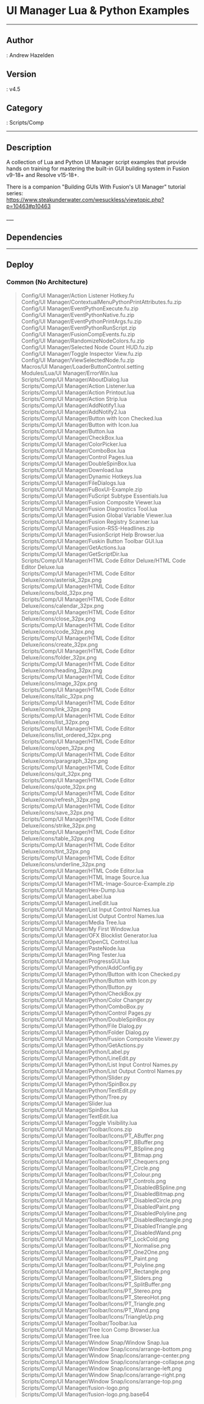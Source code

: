 # UI Manager Lua & Python Examples
___

## Author
 : Andrew Hazelden

## Version
 : v4.5

## Category
 : Scripts/Comp
___

## Description
<p>A collection of Lua and Python UI Manager script examples that provide hands on training for mastering the built-in GUI building system in Fusion v9-18+ and Resolve v15-18+.</p>

<p>There is a companion "Building GUIs With Fusion's UI Manager" tutorial series:<br>
<a href="https://www.steakunderwater.com/wesuckless/viewtopic.php?p=10463#p10463">https://www.steakunderwater.com/wesuckless/viewtopic.php?p=10463#p10463</a></p>___

## Dependencies


___

## Deploy

### Common (No Architecture)

> Config/UI Manager/Action Listener Hotkey.fu  
> Config/UI Manager/ContextualMenuPythonPrintAttributes.fu.zip  
> Config/UI Manager/EventPythonExecute.fu.zip  
> Config/UI Manager/EventPythonNative.fu.zip  
> Config/UI Manager/EventPythonPrintArgs.fu.zip  
> Config/UI Manager/EventPythonRunScript.zip  
> Config/UI Manager/FusionCompEvents.fu.zip  
> Config/UI Manager/RandomizeNodeColors.fu.zip  
> Config/UI Manager/Selected Node Count HUD.fu.zip  
> Config/UI Manager/Toggle Inspector View.fu.zip  
> Config/UI Manager/ViewSelectedNode.fu.zip  
> Macros/UI Manager/LoaderButtonControl.setting  
> Modules/Lua/UI Manager/ErrorWin.lua  
> Scripts/Comp/UI Manager/AboutDialog.lua  
> Scripts/Comp/UI Manager/Action Listener.lua  
> Scripts/Comp/UI Manager/Action Printout.lua  
> Scripts/Comp/UI Manager/Action Strip.lua  
> Scripts/Comp/UI Manager/AddNotify1.lua  
> Scripts/Comp/UI Manager/AddNotify2.lua  
> Scripts/Comp/UI Manager/Button with Icon Checked.lua  
> Scripts/Comp/UI Manager/Button with Icon.lua  
> Scripts/Comp/UI Manager/Button.lua  
> Scripts/Comp/UI Manager/CheckBox.lua  
> Scripts/Comp/UI Manager/ColorPicker.lua  
> Scripts/Comp/UI Manager/ComboBox.lua  
> Scripts/Comp/UI Manager/Control Pages.lua  
> Scripts/Comp/UI Manager/DoubleSpinBox.lua  
> Scripts/Comp/UI Manager/Download.lua  
> Scripts/Comp/UI Manager/Dynamic Hotkeys.lua  
> Scripts/Comp/UI Manager/FileDialogs.lua  
> Scripts/Comp/UI Manager/FuBoxUI-Example.zip  
> Scripts/Comp/UI Manager/FuScript Subtype Essentials.lua  
> Scripts/Comp/UI Manager/Fusion Composite Viewer.lua  
> Scripts/Comp/UI Manager/Fusion Diagnostics Tool.lua  
> Scripts/Comp/UI Manager/Fusion Global Variable Viewer.lua  
> Scripts/Comp/UI Manager/Fusion Registry Scanner.lua  
> Scripts/Comp/UI Manager/Fusion-RSS-Headlines.zip  
> Scripts/Comp/UI Manager/FusionScript Help Browser.lua  
> Scripts/Comp/UI Manager/Fuskin Button Toolbar GUI.lua  
> Scripts/Comp/UI Manager/GetActions.lua  
> Scripts/Comp/UI Manager/GetScriptDir.lua  
> Scripts/Comp/UI Manager/HTML Code Editor Deluxe/HTML Code Editor Deluxe.lua  
> Scripts/Comp/UI Manager/HTML Code Editor Deluxe/icons/asterisk_32px.png  
> Scripts/Comp/UI Manager/HTML Code Editor Deluxe/icons/bold_32px.png  
> Scripts/Comp/UI Manager/HTML Code Editor Deluxe/icons/calendar_32px.png  
> Scripts/Comp/UI Manager/HTML Code Editor Deluxe/icons/close_32px.png  
> Scripts/Comp/UI Manager/HTML Code Editor Deluxe/icons/code_32px.png  
> Scripts/Comp/UI Manager/HTML Code Editor Deluxe/icons/create_32px.png  
> Scripts/Comp/UI Manager/HTML Code Editor Deluxe/icons/folder_32px.png  
> Scripts/Comp/UI Manager/HTML Code Editor Deluxe/icons/heading_32px.png  
> Scripts/Comp/UI Manager/HTML Code Editor Deluxe/icons/image_32px.png  
> Scripts/Comp/UI Manager/HTML Code Editor Deluxe/icons/italic_32px.png  
> Scripts/Comp/UI Manager/HTML Code Editor Deluxe/icons/link_32px.png  
> Scripts/Comp/UI Manager/HTML Code Editor Deluxe/icons/list_32px.png  
> Scripts/Comp/UI Manager/HTML Code Editor Deluxe/icons/list_ordered_32px.png  
> Scripts/Comp/UI Manager/HTML Code Editor Deluxe/icons/open_32px.png  
> Scripts/Comp/UI Manager/HTML Code Editor Deluxe/icons/paragraph_32px.png  
> Scripts/Comp/UI Manager/HTML Code Editor Deluxe/icons/quit_32px.png  
> Scripts/Comp/UI Manager/HTML Code Editor Deluxe/icons/quote_32px.png  
> Scripts/Comp/UI Manager/HTML Code Editor Deluxe/icons/refresh_32px.png  
> Scripts/Comp/UI Manager/HTML Code Editor Deluxe/icons/save_32px.png  
> Scripts/Comp/UI Manager/HTML Code Editor Deluxe/icons/strike_32px.png  
> Scripts/Comp/UI Manager/HTML Code Editor Deluxe/icons/table_32px.png  
> Scripts/Comp/UI Manager/HTML Code Editor Deluxe/icons/tint_32px.png  
> Scripts/Comp/UI Manager/HTML Code Editor Deluxe/icons/underline_32px.png  
> Scripts/Comp/UI Manager/HTML Code Editor.lua  
> Scripts/Comp/UI Manager/HTML Image Source.lua  
> Scripts/Comp/UI Manager/HTML-Image-Source-Example.zip  
> Scripts/Comp/UI Manager/Hex-Dump.lua  
> Scripts/Comp/UI Manager/Label.lua  
> Scripts/Comp/UI Manager/LineEdit.lua  
> Scripts/Comp/UI Manager/List Input Control Names.lua  
> Scripts/Comp/UI Manager/List Output Control Names.lua  
> Scripts/Comp/UI Manager/Media Tree.lua  
> Scripts/Comp/UI Manager/My First Window.lua  
> Scripts/Comp/UI Manager/OFX Blocklist Generator.lua  
> Scripts/Comp/UI Manager/OpenCL Control.lua  
> Scripts/Comp/UI Manager/PasteNode.lua  
> Scripts/Comp/UI Manager/Ping Tester.lua  
> Scripts/Comp/UI Manager/ProgressGUI.lua  
> Scripts/Comp/UI Manager/Python/AddConfig.py  
> Scripts/Comp/UI Manager/Python/Button with Icon Checked.py  
> Scripts/Comp/UI Manager/Python/Button with Icon.py  
> Scripts/Comp/UI Manager/Python/Button.py  
> Scripts/Comp/UI Manager/Python/CheckBox.py  
> Scripts/Comp/UI Manager/Python/Color Changer.py  
> Scripts/Comp/UI Manager/Python/ComboBox.py  
> Scripts/Comp/UI Manager/Python/Control Pages.py  
> Scripts/Comp/UI Manager/Python/DoubleSpinBox.py  
> Scripts/Comp/UI Manager/Python/File Dialog.py  
> Scripts/Comp/UI Manager/Python/Folder Dialog.py  
> Scripts/Comp/UI Manager/Python/Fusion Composite Viewer.py  
> Scripts/Comp/UI Manager/Python/GetActions.py  
> Scripts/Comp/UI Manager/Python/Label.py  
> Scripts/Comp/UI Manager/Python/LineEdit.py  
> Scripts/Comp/UI Manager/Python/List Input Control Names.py  
> Scripts/Comp/UI Manager/Python/List Output Control Names.py  
> Scripts/Comp/UI Manager/Python/Slider.py  
> Scripts/Comp/UI Manager/Python/SpinBox.py  
> Scripts/Comp/UI Manager/Python/TextEdit.py  
> Scripts/Comp/UI Manager/Python/Tree.py  
> Scripts/Comp/UI Manager/Slider.lua  
> Scripts/Comp/UI Manager/SpinBox.lua  
> Scripts/Comp/UI Manager/TextEdit.lua  
> Scripts/Comp/UI Manager/Toggle Visibility.lua  
> Scripts/Comp/UI Manager/Toolbar/Icons.zip  
> Scripts/Comp/UI Manager/Toolbar/Icons/PT_ABuffer.png  
> Scripts/Comp/UI Manager/Toolbar/Icons/PT_BBuffer.png  
> Scripts/Comp/UI Manager/Toolbar/Icons/PT_BSpline.png  
> Scripts/Comp/UI Manager/Toolbar/Icons/PT_Bitmap.png  
> Scripts/Comp/UI Manager/Toolbar/Icons/PT_Chequers.png  
> Scripts/Comp/UI Manager/Toolbar/Icons/PT_Circle.png  
> Scripts/Comp/UI Manager/Toolbar/Icons/PT_Colour.png  
> Scripts/Comp/UI Manager/Toolbar/Icons/PT_Controls.png  
> Scripts/Comp/UI Manager/Toolbar/Icons/PT_DisabledBSpline.png  
> Scripts/Comp/UI Manager/Toolbar/Icons/PT_DisabledBitmap.png  
> Scripts/Comp/UI Manager/Toolbar/Icons/PT_DisabledCircle.png  
> Scripts/Comp/UI Manager/Toolbar/Icons/PT_DisabledPaint.png  
> Scripts/Comp/UI Manager/Toolbar/Icons/PT_DisabledPolyline.png  
> Scripts/Comp/UI Manager/Toolbar/Icons/PT_DisabledRectangle.png  
> Scripts/Comp/UI Manager/Toolbar/Icons/PT_DisabledTriangle.png  
> Scripts/Comp/UI Manager/Toolbar/Icons/PT_DisabledWand.png  
> Scripts/Comp/UI Manager/Toolbar/Icons/PT_LockCold.png  
> Scripts/Comp/UI Manager/Toolbar/Icons/PT_Normalise.png  
> Scripts/Comp/UI Manager/Toolbar/Icons/PT_One2One.png  
> Scripts/Comp/UI Manager/Toolbar/Icons/PT_Paint.png  
> Scripts/Comp/UI Manager/Toolbar/Icons/PT_Polyline.png  
> Scripts/Comp/UI Manager/Toolbar/Icons/PT_Rectangle.png  
> Scripts/Comp/UI Manager/Toolbar/Icons/PT_Sliders.png  
> Scripts/Comp/UI Manager/Toolbar/Icons/PT_SplitBuffer.png  
> Scripts/Comp/UI Manager/Toolbar/Icons/PT_Stereo.png  
> Scripts/Comp/UI Manager/Toolbar/Icons/PT_StereoHot.png  
> Scripts/Comp/UI Manager/Toolbar/Icons/PT_Triangle.png  
> Scripts/Comp/UI Manager/Toolbar/Icons/PT_Wand.png  
> Scripts/Comp/UI Manager/Toolbar/Icons/TriangleUp.png  
> Scripts/Comp/UI Manager/Toolbar/Toolbar.lua  
> Scripts/Comp/UI Manager/Tree Icon Comp Browser.lua  
> Scripts/Comp/UI Manager/Tree.lua  
> Scripts/Comp/UI Manager/Window Snap/Window Snap.lua  
> Scripts/Comp/UI Manager/Window Snap/icons/arrange-bottom.png  
> Scripts/Comp/UI Manager/Window Snap/icons/arrange-center.png  
> Scripts/Comp/UI Manager/Window Snap/icons/arrange-collapse.png  
> Scripts/Comp/UI Manager/Window Snap/icons/arrange-left.png  
> Scripts/Comp/UI Manager/Window Snap/icons/arrange-right.png  
> Scripts/Comp/UI Manager/Window Snap/icons/arrange-top.png  
> Scripts/Comp/UI Manager/fusion-logo.png  
> Scripts/Comp/UI Manager/fusion-logo.png.base64  

